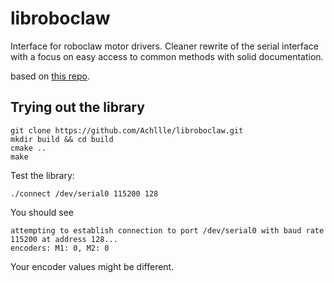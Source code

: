 # libroboclaw

Interface for roboclaw motor drivers. Cleaner rewrite of the serial interface with a focus on easy access to common methods
with solid documentation.

based on [this repo](https://github.com/csvance/roboclaw).


## Trying out the library

```
git clone https://github.com/Achllle/libroboclaw.git
mkdir build && cd build
cmake ..
make
```

Test the library:
```
./connect /dev/serial0 115200 128
```

You should see
```
attempting to establish connection to port /dev/serial0 with baud rate 115200 at address 128...
encoders: M1: 0, M2: 0
```

Your encoder values might be different.
